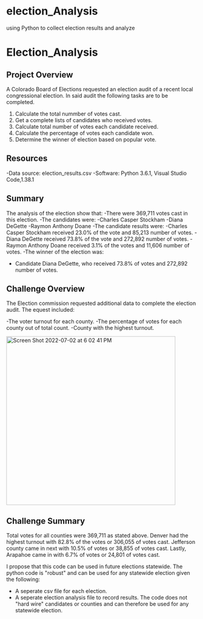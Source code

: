 # election_Analysis
using Python to collect election results and analyze
# Election_Analysis

## Project Overview
A Colorado Board of Elections requested an election audit of a recent local congressional election.
In said audit the following tasks are to be completed.

1. Calculate the total nummber of votes cast.
2. Get a complete lists of candidates who received votes.
3. Calculate total number of votes each candidate received.
4. Calculate the percentage of votes each candidate won.
5. Determine the winner of election based on popular vote.

## Resources 
-Data source: election_results.csv
-Software: Python 3.6.1, Visual Studio Code,1.38.1

## Summary
The analysis of the election show that:
-There were 369,711 votes cast in this election.
-The candidates were:
  -Charles Casper Stockham
  -Diana DeGette
  -Raymon Anthony Doane
-The candidate results were:
  -Charles Casper Stockham received 23.0% of the vote and 85,213 number of votes.
  -Diana DeGette received 73.8% of the vote and 272,892 number of votes.
  -Raymon Anthony Doane received 3.1% of the votes and 11,606 number of votes.
-The winner of the election was:
  - Candidate Diana DeGette, who received 73.8% of votes and 272,892 number of votes.
  
## Challenge Overview
The Election commission requested additional data to complete the election audit. The equest included:

-The voter turnout for each county.
-The percentage of votes for each county out of total count.
-County with the highest turnout.


<img width="446" alt="Screen Shot 2022-07-02 at 6 02 41 PM" src="https://user-images.githubusercontent.com/107623913/177210110-92f5b111-62d7-44d1-a930-751c69da206e.png">

## Challenge Summary

Total votes for all counties were 369,711 as stated above. Denver had the highest turnout with 82.8% of the votes or 306,055 of votes cast. Jefferson county came in next with 10.5% of votes or 38,855 of votes cast. Lastly, Arapahoe came in with 6.7% of votes or 24,801 of votes cast.

I propose that this code can be used in future elections statewide. The python code is "robust" and can be used for any statewide election given the following:
- A seperate csv file for each election.
- A seperate election analysis file to record results.
The code does not "hard wire" candidates or counties and can therefore be used for any statewide election.




